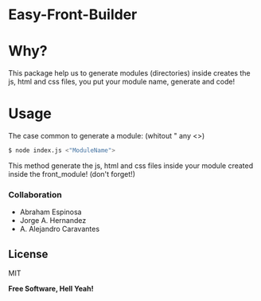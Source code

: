 # Easy-Front-Builder

# Why?

This package help us to generate modules (directories) inside creates the js, html and css files, 
you put your module name, generate and code! 

# Usage

The case common to  generate a module: (whitout " any <>)

```sh
$ node index.js <"ModuleName">
```

This method generate the js, html and css files inside your module created inside the front_module! (don't forget!)


### Collaboration

 - Abraham Espinosa
 - Jorge A. Hernandez
 - A. Alejandro Caravantes

License
----

MIT


**Free Software, Hell Yeah!**

 